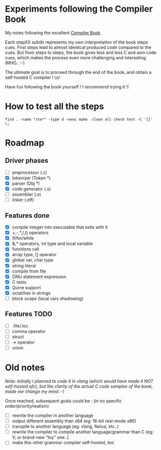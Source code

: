 
# Experiments following the Compiler Book
My notes following the excellent [Compiler Book](https://www.sigbus.info/compilerbook).

Each stepXX subdir represents my own interpretation of the book steps cues.
First steps lead to almost identical produced code compared to the cues.
But from steps to steps, the book gives less and less C and asm code cues, which makes the process even more challenging and interesting IMHO.. :-)

The ultimate goal is to proceed through the end of the book, and obtain a self-hosted C compiler ! \o/

Have fun following the book yourself ! I recommend trying it !!

# How to test all the steps

```shell
find . -name "ste*" -type d -exec make  clean all check test -C '{}' \;
```

# Roadmap
## Driver phases
- [ ] preprocessor (.c)
- [x] tokenizer (Token *)
- [x] parser (Obj *)
- [x] code generator (.s)
- [ ] assembler (.o)
- [ ] linker (.elf)
## Features done
- [x] compile integer into executable that exits with it
- [x] +,-,*,/,() operators
- [x] if/for/while
- [x] &,* operators, int type and local variable
- [x] functions call
- [x] array type, [] operator
- [x] global var, char type
- [x] string literal
- [x] compile from file
- [x] GNU statement expression
- [x] C tests
- [x] Quine support
- [x] octal/hex in strings
- [ ] block scope (local vars shadowing)
## Features TODO
- [ ] .file/.loc
- [ ] comma operator
- [ ] struct
- [ ] -> operator
- [ ] union

# Old notes
*Note: initially I planned to code it in vlang (which would have made it NOT self-hosted ofc), but the clarity of the actual C code samples of the book, made me change my mind :-)*

Once reached, subsequent goals could be : (in no specific order/priority/realism)
- [ ] rewrite the compiler in another language
- [ ] output different assembly than x64  (eg: 16-bit real-mode x86)
- [ ] transpile to another language (eg: vlang, Nelua, etc..)
- [ ] rewrite the compiler to compile another language/grammar than C (eg: V, or brand-new "toy" one..)
- [ ] make this other grammar compiler self-hosted, too
